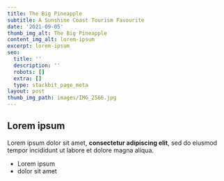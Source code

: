 ```yaml
---
title: The Big Pineapple
subtitle: A Sunshine Coast Tourism Favourite
date: '2021-09-05'
thumb_img_alt: The Big Pineapple
content_img_alt: lorem-ipsum
excerpt: lorem-ipsum
seo:
  title: ''
  description: ''
  robots: []
  extra: []
  type: stackbit_page_meta
layout: post
thumb_img_path: images/IMG_2566.jpg
---
```

## Lorem ipsum

Lorem ipsum dolor sit amet, **consectetur adipiscing elit**, sed do eiusmod tempor incididunt ut labore et dolore magna aliqua.

- Lorem ipsum
- dolor sit amet